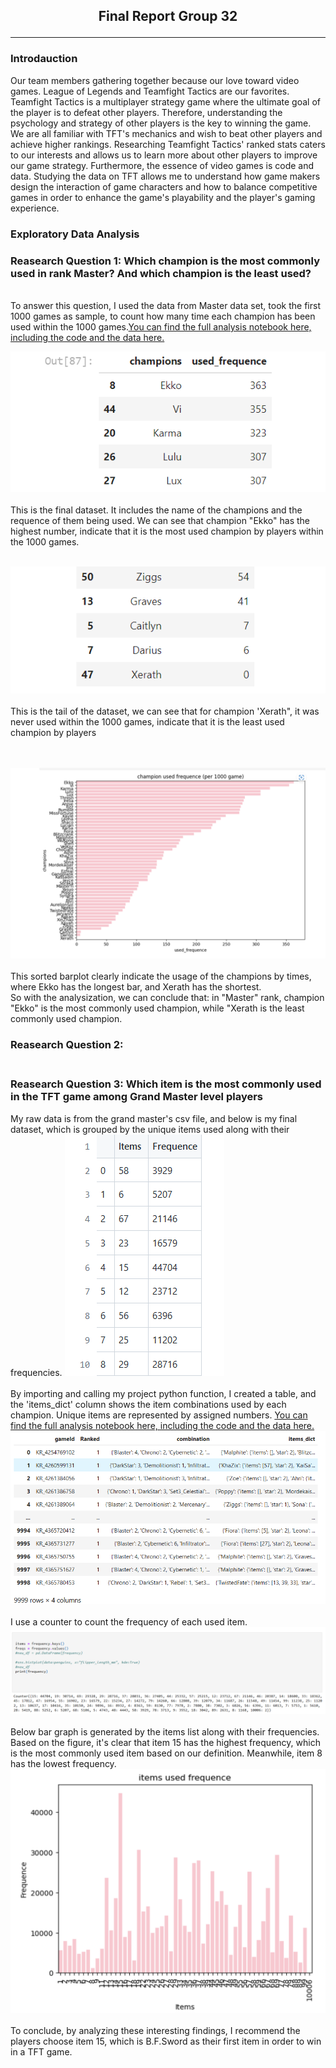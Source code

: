 ## <p style="text-align: center;">**Final Report Group 32**</p> 
---
### **Introdauction**

Our team members gathering together because our love toward video games. League of Legends and Teamfight Tactics are our favorites. Teamfight Tactics is a multiplayer strategy game where the ultimate goal of the player is to defeat other players. Therefore, understanding the psychology and strategy of other players is the key to winning the game. We are all familiar with TFT's mechanics and wish to beat other players and achieve higher rankings. Researching Teamfight Tactics' ranked stats caters to our interests and allows us to learn more about other players to improve our game strategy. Furthermore, the essence of video games is code and data. Studying the data on TFT allows me to understand how game makers design the interaction of game characters and how to balance competitive games in order to enhance the game's playability and the player's gaming experience.

### **Exploratory Data Analysis**

### Reasearch Question 1: Which champion is the most commonly used in rank Master? And which champion is the least used?<br>
<br>To answer this question, I used the data from Master data set, took the first 1000 games as sample, to count how many time each champion has been used within the 1000 games.[You can find the full analysis notebook here, including the code and the data here.](notebooks/analysis1.ipynb)
<br>

![Q1a](images/Andrew1.png)
<br>
<br>
This is the final dataset. It includes the name of the champions and the requence of them being used. We can see that champion "Ekko" has the highest number, indicate that it is the most used champion by players within the 1000 games.
<br><br>

![Q1a](images/Andrew2.png)
<br>
<br>
This is the tail of the dataset, we can see that for champion 'Xerath", it was never used within the 1000 games, indicate that it is the least used champion by players

<br><br>
![Q1a](images/Andrew3.png)
<br>
<br>
This sorted barplot clearly indicate the usage of the champions by times, where Ekko has the longest bar, and Xerath has the shortest.<br>
So with the analysization, we can conclude that: in "Master" rank, champion "Ekko" is the most commonly used champion, while "Xerath is the least commonly used champion.
### Reasearch Question 2:


### <br>Reasearch Question 3: Which item is the most commonly used in the TFT game among Grand Master level players<br>
My raw data is from the grand master's csv file, and below is my final dataset, which is grouped by the unique items used along with their frequencies.
![Q1a](images/Grace1.png)
<br>
<br>
By importing and calling my project python function, I created a table, and the 'items_dict' column shows the item combinations used by each champion. Unique items are represented by assigned numbers. [You can find the full analysis notebook here, including the code and the data here.](notebooks/analysis3.ipynb)
![Q1a](images/Grace2.png)
<br>
<br>
I use a counter to count the frequency of each used item.
![Q1a](images/Grace3.png)
<br>
<br>
Below bar graph is generated by the items list along with their frequencies. Based on the figure, it's clear that item 15 has the highest frequency, which is the most commonly used item based on our definition. Meanwhile, item 8 has the lowest frequency.
![Q1a](images/Grace4.png)
<br>
<br>
To conclude, by analyzing these interesting findings, I recommend the players choose item 15, which is B.F.Sword as their first item in order to win in a TFT game.
